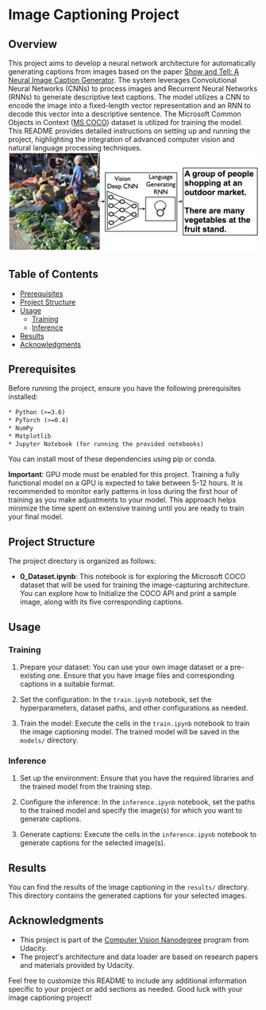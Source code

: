 # Image Captioning Project

## Overview
This project aims to develop a neural network architecture for automatically generating captions from images based on the paper [Show and Tell: A Neural Image Caption Generator](https://arxiv.org/pdf/1411.4555.pdf). The system leverages Convolutional Neural Networks (CNNs) to process images and Recurrent Neural Networks (RNNs) to generate descriptive text captions. The model utilizes a CNN to encode the image into a fixed-length vector representation and an RNN to decode this vector into a descriptive sentence. The Microsoft Common Objects in Context ([MS COCO](http://cocodataset.org/#home)) dataset is utilized for training the model. This README provides detailed instructions on setting up and running the project, highlighting the integration of advanced computer vision and natural language processing techniques.
![Neural Image Caption, or NIC model](https://github.com/hhosseinian/ImageCaptioning/blob/main/Images/Image_Captioning_Arch.png)

## Table of Contents
- [Prerequisites](#prerequisites)
- [Project Structure](#project-structure)
- [Usage](#usage)
  - [Training](#training)
  - [Inference](#inference)
- [Results](#results)
- [Acknowledgments](#acknowledgments)

## Prerequisites
Before running the project, ensure you have the following prerequisites installed:

    * Python (>=3.6)
    * PyTorch (>=0.4)
    * NumPy
    * Matplotlib
    * Jupyter Notebook (for running the provided notebooks)

You can install most of these dependencies using pip or conda.

**Important**: GPU mode must be enabled for this project. Training a fully functional model on a GPU is expected to take between 5-12 hours. It is recommended to monitor early patterns in loss during the first hour of training as you make adjustments to your model. This approach helps minimize the time spent on extensive training until you are ready to train your final model.


## Project Structure
The project directory is organized as follows:
- **0_Dataset.ipynb**: This notebook is for exploring the Microsoft COCO dataset that will be used for training the image-capturing architecture. You can explore how to Initialize the COCO API and print a sample image, along with its five corresponding captions.

## Usage
### Training
1. Prepare your dataset: You can use your own image dataset or a pre-existing one. Ensure that you have image files and corresponding captions in a suitable format.

2. Set the configuration: In the `train.ipynb` notebook, set the hyperparameters, dataset paths, and other configurations as needed.

3. Train the model: Execute the cells in the `train.ipynb` notebook to train the image captioning model. The trained model will be saved in the `models/` directory.

### Inference
1. Set up the environment: Ensure that you have the required libraries and the trained model from the training step.

2. Configure the inference: In the `inference.ipynb` notebook, set the paths to the trained model and specify the image(s) for which you want to generate captions.

3. Generate captions: Execute the cells in the `inference.ipynb` notebook to generate captions for the selected image(s).

## Results
You can find the results of the image captioning in the `results/` directory. This directory contains the generated captions for your selected images.

## Acknowledgments
- This project is part of the [Computer Vision Nanodegree](https://www.udacity.com/course/computer-vision-nanodegree--nd891) program from Udacity.
- The project's architecture and data loader are based on research papers and materials provided by Udacity.

Feel free to customize this README to include any additional information specific to your project or add sections as needed. Good luck with your image captioning project!
